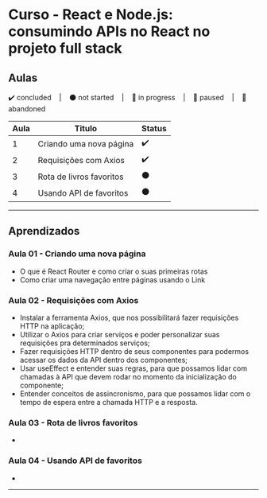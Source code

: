 # Curso - React e Node.js: consumindo APIs no React no projeto full stack 

## Aulas
<p>
  ✔️ concluded &nbsp;&nbsp;&nbsp;|&nbsp;&nbsp;&nbsp;
  ⚫ not started &nbsp;&nbsp;&nbsp;|&nbsp;&nbsp;&nbsp;
  🔵 in progress &nbsp;&nbsp;&nbsp;|&nbsp;&nbsp;&nbsp;
  🔶 paused &nbsp;&nbsp;&nbsp;|&nbsp;&nbsp;&nbsp;
  🔴 abandoned 
</p>

| Aula | Titulo | Status |
| --- | --- | --- |
| 1 | Criando uma nova página | ✔️ |
| 2 | Requisições com Axios | ✔️ |
| 3 | Rota de livros favoritos | ⚫ |
| 4 | Usando API de favoritos | ⚫ |


---

## Aprendizados

### Aula 01 - Criando uma nova página
<ul>
  <li>O que é React Router e como criar o suas primeiras rotas</li>
  <li>Como criar uma navegação entre páginas usando o Link</li>
</ul>

### Aula 02 - Requisições com Axios
<ul>
  <li>Instalar a ferramenta Axios, que nos possibilitará fazer requisições HTTP na aplicação;</li>
  <li>Utilizar o Axios para criar serviços e poder personalizar suas requisições pra determinados serviços;</li>
  <li>Fazer requisições HTTP dentro de seus componentes para podermos acessar os dados da API dentro dos componentes;</li>
  <li>Usar useEffect e entender suas regras, para que possamos lidar com chamadas à API que devem rodar no momento da inicialização do componente;</li>
  <li>Entender conceitos de assincronismo, para que possamos lidar com o tempo de espera entre a chamada HTTP e a resposta.</li>
</ul>

### Aula 03 - Rota de livros favoritos
<ul>
  <li></li>
</ul>

### Aula 04 - Usando API de favoritos
<ul>
  <li></li>
</ul>


---
